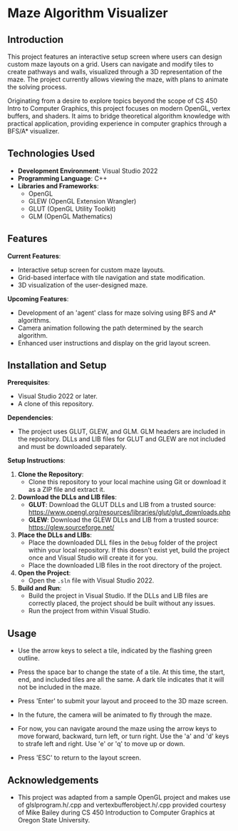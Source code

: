 # Maze Algorithm Visualizer

## Introduction

This project features an interactive setup screen where users can design custom maze layouts on a grid. Users can navigate and modify tiles to create pathways and walls, visualized through a 3D representation of the maze. The project currently allows viewing the maze, with plans to animate the solving process.

Originating from a desire to explore topics beyond the scope of CS 450 Intro to Computer Graphics, this project focuses on modern OpenGL, vertex buffers, and shaders. It aims to bridge theoretical algorithm knowledge with practical application, providing experience in computer graphics through a BFS/A* visualizer.

## Technologies Used

- **Development Environment**: Visual Studio 2022
- **Programming Language**: C++
- **Libraries and Frameworks**:
  - OpenGL
  - GLEW (OpenGL Extension Wrangler)
  - GLUT (OpenGL Utility Toolkit)
  - GLM (OpenGL Mathematics)

## Features

**Current Features**:
- Interactive setup screen for custom maze layouts.
- Grid-based interface with tile navigation and state modification.
- 3D visualization of the user-designed maze.

**Upcoming Features**:
- Development of an 'agent' class for maze solving using BFS and A* algorithms.
- Camera animation following the path determined by the search algorithm.
- Enhanced user instructions and display on the grid layout screen.

## Installation and Setup

**Prerequisites**:
- Visual Studio 2022 or later.
- A clone of this repository.

**Dependencies**:
- The project uses GLUT, GLEW, and GLM. GLM headers are included in the repository. DLLs and LIB files for GLUT and GLEW are not included and must be downloaded separately.

**Setup Instructions**:
1. **Clone the Repository**:
   - Clone this repository to your local machine using Git or download it as a ZIP file and extract it.
2. **Download the DLLs and LIB files**:
   - **GLUT**: Download the GLUT DLLs and LIB from a trusted source: https://www.opengl.org/resources/libraries/glut/glut_downloads.php
   - **GLEW**: Download the GLEW DLLs and LIB from a trusted source: https://glew.sourceforge.net/
3. **Place the DLLs and LIBs**:
   - Place the downloaded DLL files in the `Debug` folder of the project within your local repository. If this doesn't exist yet, build the project once and Visual Studio will create it for you.
   - Place the downloaded LIB files in the root directory of the project.
4. **Open the Project**:
   - Open the `.sln` file with Visual Studio 2022.
5. **Build and Run**:
   - Build the project in Visual Studio. If the DLLs and LIB files are correctly placed, the project should be built without any issues.
   - Run the project from within Visual Studio.

## Usage

- Use the arrow keys to select a tile, indicated by the flashing green outline. 
- Press the space bar to change the state of a tile. At this time, the start, end, and included tiles are all the same. A dark tile indicates that it will not be included in the maze.
- Press 'Enter' to submit your layout and proceed to the 3D maze screen.
- In the future, the camera will be animated to fly through the maze.
- For now, you can navigate around the maze using the arrow keys to move forward, backward, turn left, or turn right. Use the 'a' and 'd' keys to strafe left and right. Use 'e' or 'q' to move up or down.

- Press 'ESC' to return to the layout screen.

## Acknowledgements
- This project was adapted from a sample OpenGL project and makes use of glslprogram.h/.cpp and vertexbufferobject.h/.cpp provided courtesy of Mike Bailey during CS 450 Introduction to Computer Graphics at Oregon State University.

